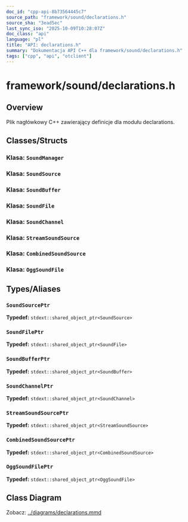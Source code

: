 ```yaml
---
doc_id: "cpp-api-8b73564445c7"
source_path: "framework/sound/declarations.h"
source_sha: "3ead5ec"
last_sync_iso: "2025-10-09T10:28:07Z"
doc_class: "api"
language: "pl"
title: "API: declarations.h"
summary: "Dokumentacja API C++ dla framework/sound/declarations.h"
tags: ["cpp", "api", "otclient"]
---
```


# framework/sound/declarations.h

## Overview

Plik nagłówkowy C++ zawierający definicje dla modułu declarations.

## Classes/Structs

### Klasa: `SoundManager`

### Klasa: `SoundSource`

### Klasa: `SoundBuffer`

### Klasa: `SoundFile`

### Klasa: `SoundChannel`

### Klasa: `StreamSoundSource`

### Klasa: `CombinedSoundSource`

### Klasa: `OggSoundFile`

## Types/Aliases

### `SoundSourcePtr`

**Typedef:** `stdext::shared_object_ptr<SoundSource>`

### `SoundFilePtr`

**Typedef:** `stdext::shared_object_ptr<SoundFile>`

### `SoundBufferPtr`

**Typedef:** `stdext::shared_object_ptr<SoundBuffer>`

### `SoundChannelPtr`

**Typedef:** `stdext::shared_object_ptr<SoundChannel>`

### `StreamSoundSourcePtr`

**Typedef:** `stdext::shared_object_ptr<StreamSoundSource>`

### `CombinedSoundSourcePtr`

**Typedef:** `stdext::shared_object_ptr<CombinedSoundSource>`

### `OggSoundFilePtr`

**Typedef:** `stdext::shared_object_ptr<OggSoundFile>`

## Class Diagram

Zobacz: [../diagrams/declarations.mmd](../diagrams/declarations.mmd)
